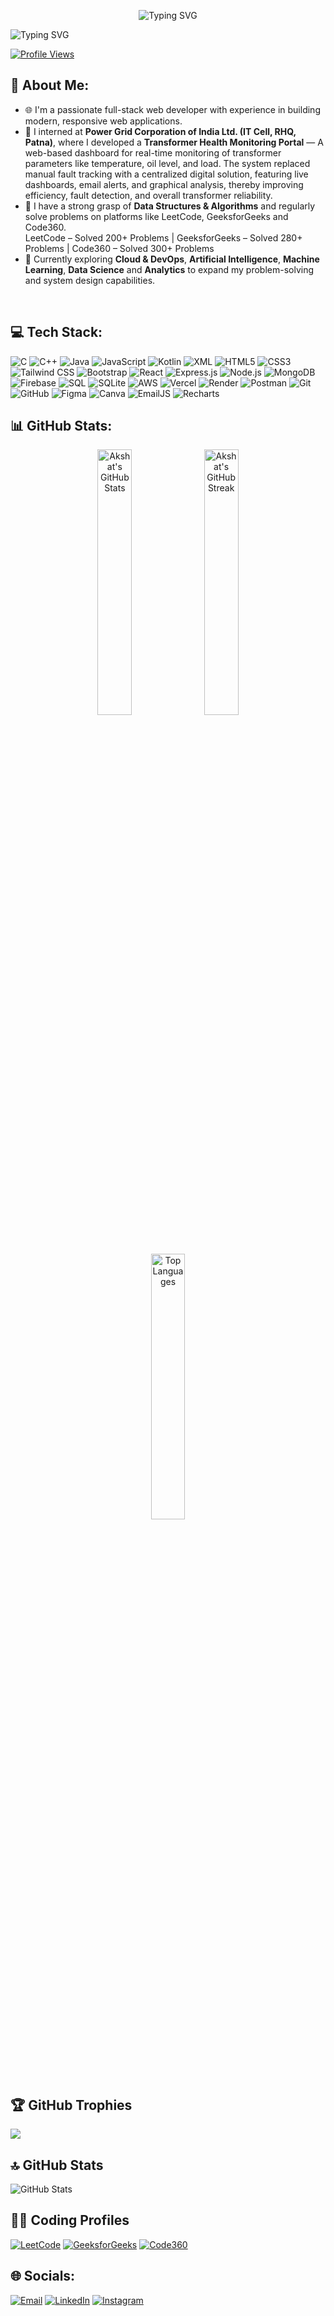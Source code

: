 <p align="center">
  <img src="https://readme-typing-svg.herokuapp.com?font=Fira+Code&size=25&duration=3000&pause=1000&color=00F7FF&center=true&vCenter=true&width=600&lines=Hello,+I'm+Akshat+Singh+👋;Welcome+to+my+GitHub+Profile!" alt="Typing SVG" />
</p>
<div style="flex: 1; min-width: 250px;">
    <img src="https://readme-typing-svg.herokuapp.com?font=Fira+Code&size=22&duration=3000&pause=1000&color=00F7FF&width=450&height=60&lines=Currently+building+cool+stuff...;Always+learning+something+new!;"   alt="Typing SVG" />
</div>


[![Profile Views](https://komarev.com/ghpvc/?username=akshatksingh-25&label=Profile%20Views&color=0e75b6&style=flat)](https://github.com/akshatksingh-25)


## 💫 About Me:
- 🌐 I'm a passionate full-stack web developer with experience in building modern, responsive web applications.
- 🏢 I interned at **Power Grid Corporation of India Ltd. (IT Cell, RHQ, Patna)**, where I developed a **Transformer Health Monitoring Portal** — A web-based dashboard for real-time monitoring of transformer parameters like temperature, oil level, and load. The system replaced manual fault tracking with a centralized digital solution, featuring live dashboards, email alerts, and graphical analysis, thereby improving efficiency, fault detection, and overall transformer reliability.
- 🧠 I have a strong grasp of **Data Structures & Algorithms** and regularly solve problems on platforms like LeetCode, GeeksforGeeks and Code360.
<br>LeetCode – Solved 200+ Problems | GeeksforGeeks – Solved 280+ Problems | Code360 – Solved 300+ Problems
- 🚀 Currently exploring **Cloud & DevOps**, **Artificial Intelligence**, **Machine Learning**, **Data Science** and **Analytics** to expand my problem-solving and system design capabilities.
<br>




## 💻 Tech Stack:
![C](https://img.shields.io/badge/c-%2300599C.svg?style=for-the-badge&logo=c&logoColor=white)
![C++](https://img.shields.io/badge/c++-%2300599C.svg?style=for-the-badge&logo=c%2B%2B&logoColor=white)
![Java](https://img.shields.io/badge/java-%23ED8B00.svg?style=for-the-badge&logo=openjdk&logoColor=white)
![JavaScript](https://img.shields.io/badge/javascript-%23323330.svg?style=for-the-badge&logo=javascript&logoColor=%23F7DF1E)
![Kotlin](https://img.shields.io/badge/kotlin-%237F52FF.svg?style=for-the-badge&logo=kotlin&logoColor=white)
![XML](https://img.shields.io/badge/XML-%23e44d26.svg?style=for-the-badge&logo=xml&logoColor=white)
![HTML5](https://img.shields.io/badge/html5-%23E34F26.svg?style=for-the-badge&logo=html5&logoColor=white)
![CSS3](https://img.shields.io/badge/css3-%231572B6.svg?style=for-the-badge&logo=css3&logoColor=white)
![Tailwind CSS](https://img.shields.io/badge/tailwindcss-%2338B2AC.svg?style=for-the-badge&logo=tailwind-css&logoColor=white)
![Bootstrap](https://img.shields.io/badge/bootstrap-%238511FA.svg?style=for-the-badge&logo=bootstrap&logoColor=white)
![React](https://img.shields.io/badge/react-%2320232a.svg?style=for-the-badge&logo=react&logoColor=%2361DAFB)
![Express.js](https://img.shields.io/badge/express.js-%23404d59.svg?style=for-the-badge)
![Node.js](https://img.shields.io/badge/node.js-%23339933.svg?style=for-the-badge&logo=node.js&logoColor=white)
![MongoDB](https://img.shields.io/badge/mongodb-%234ea94b.svg?style=for-the-badge&logo=mongodb&logoColor=white)
![Firebase](https://img.shields.io/badge/firebase-%23039BE5.svg?style=for-the-badge&logo=firebase)
![SQL](https://img.shields.io/badge/sql-%2307405e.svg?style=for-the-badge&logo=sqlite&logoColor=white)
![SQLite](https://img.shields.io/badge/sqlite-%2307405e.svg?style=for-the-badge&logo=sqlite&logoColor=white)
![AWS](https://img.shields.io/badge/aws-%23FF9900.svg?style=for-the-badge&logo=amazonaws&logoColor=white)
![Vercel](https://img.shields.io/badge/vercel-%23000000.svg?style=for-the-badge&logo=vercel&logoColor=white)
![Render](https://img.shields.io/badge/render-%23000000.svg?style=for-the-badge&logo=render&logoColor=white)
![Postman](https://img.shields.io/badge/postman-%23FF6C37.svg?style=for-the-badge&logo=postman&logoColor=white)
![Git](https://img.shields.io/badge/git-%23F05033.svg?style=for-the-badge&logo=git&logoColor=white)
![GitHub](https://img.shields.io/badge/github-%23121011.svg?style=for-the-badge&logo=github&logoColor=white)
![Figma](https://img.shields.io/badge/figma-%23F24E1E.svg?style=for-the-badge&logo=figma&logoColor=white)
![Canva](https://img.shields.io/badge/canva-%2300C4CC.svg?style=for-the-badge&logo=canva&logoColor=white)
![EmailJS](https://img.shields.io/badge/emailjs-%23404d59.svg?style=for-the-badge)
![Recharts](https://img.shields.io/badge/recharts-%23FF6384.svg?style=for-the-badge&logo=recharts&logoColor=white)
<br>


## 📊 GitHub Stats:
<p align="center">
  <img src="https://github-readme-stats.vercel.app/api?username=akshatksingh-25&theme=github_dark&hide_border=false&include_all_commits=false&count_private=false" alt="Akshat's GitHub Stats" width="33%" />
  <img src="https://nirzak-streak-stats.vercel.app/?user=akshatksingh-25&theme=github_dark&hide_border=false" alt="Akshat's GitHub Streak" width="33%" />
  <img src="https://github-readme-stats.vercel.app/api/top-langs/?username=akshatksingh-25&theme=github_dark&hide_border=false&layout=compact" alt="Top Languages" width="33%" />
</p>
<br>


## 🏆 GitHub Trophies
![](https://github-profile-trophy.vercel.app/?username=akshatksingh-25&theme=darkhub&no-frame=false&no-bg=false&margin-w=4)
<br>

## 🔝 GitHub Stats
![GitHub Stats](https://github-readme-stats.vercel.app/api?username=akshatksingh-25&show_icons=true&theme=github_dark&hide=prs,issues&count_private=true)


## 👨‍💻 Coding Profiles
[![LeetCode](https://img.shields.io/badge/LeetCode-FFA116?style=for-the-badge&logo=leetcode&logoColor=black)](https://leetcode.com/u/akshatksingh25/)
[![GeeksforGeeks](https://img.shields.io/badge/GeeksforGeeks-0F9D58?style=for-the-badge&logo=GeeksforGeeks&logoColor=white)](https://www.geeksforgeeks.org/user/akshatksingh25/)
[![Code360](https://img.shields.io/badge/Code360-E34F26?style=for-the-badge&logo=codingninjas&logoColor=white)](https://www.naukri.com/code360/profile/akshatksingh)
<br>

## 🌐 Socials:
[![Email](https://img.shields.io/badge/Email-D14836?logo=gmail&logoColor=white)](mailto:akshatksingh25@gmail.com) 
[![LinkedIn](https://img.shields.io/badge/LinkedIn-%230077B5.svg?logo=linkedin&logoColor=white)](https://linkedin.com/in/akshatksingh25) 
[![Instagram](https://img.shields.io/badge/Instagram-%23E4405F.svg?logo=Instagram&logoColor=white)](https://instagram.com/akshatksingh__25) 
<br>
